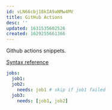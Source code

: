 ```yaml
---
id: vLN66cbj18kIA9aNMw4MV
title: GitHub Actions
desc: ''
updated: 1631535602526
created: 1629255661366
---
```


Github actions snippets.

[Syntax reference](https://docs.github.com/en/actions/reference/workflow-syntax-for-github-actions)

```yml
jobs:
  job1:
  job2:
    needs: job1 # skip if job1 failed
  job3:
    needs: [job1, job2]
```
